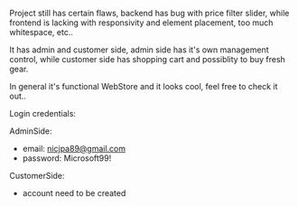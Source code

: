 Project still has certain flaws, backend has bug with price filter slider, while frontend is lacking with responsivity and element placement, too much whitespace, etc..

It has admin and customer side, admin side has it's own management control, while customer side has shopping cart and possiblity to buy fresh gear.

In general it's functional WebStore and it looks cool, feel free to check it out..

Login credentials:

AdminSide: 
 * email: nicjpa89@gmail.com
 * password: Microsoft99!

CustomerSide:
 * account need to be created
